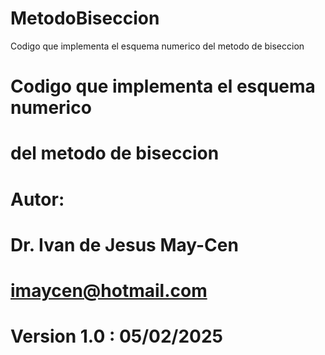 # MetodoBiseccion
Codigo que implementa el esquema numerico del metodo de biseccion

#   Codigo que implementa el esquema numerico 
#   del metodo de biseccion
# 
#           Autor:
#   Dr. Ivan de Jesus May-Cen
#   imaycen@hotmail.com
#   Version 1.0 : 05/02/2025
#
